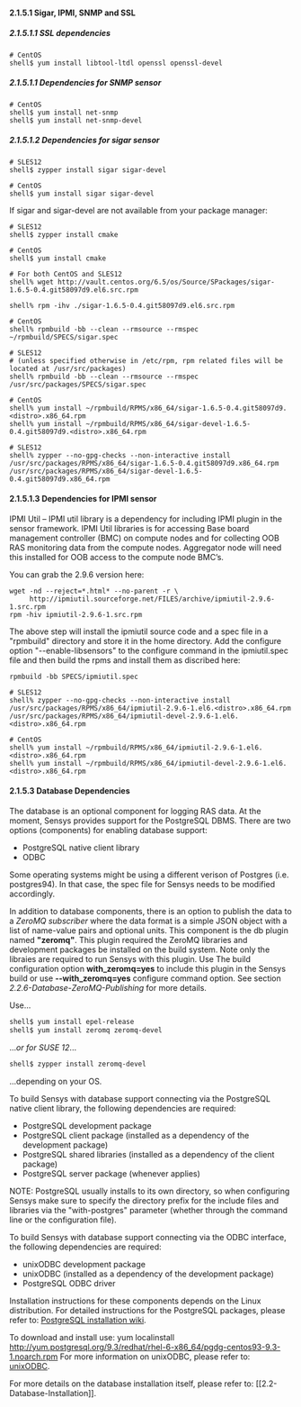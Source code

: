 #### 2.1.5.1 Sigar, IPMI, SNMP and SSL

##### 2.1.5.1.1 SSL dependencies
```
# CentOS
shell$ yum install libtool-ltdl openssl openssl-devel
```
##### 2.1.5.1.1 Dependencies for SNMP sensor
```
# CentOS
shell$ yum install net-snmp
shell$ yum install net-snmp-devel
```
##### 2.1.5.1.2 Dependencies for sigar sensor
```
# SLES12
shell$ zypper install sigar sigar-devel

# CentOS
shell$ yum install sigar sigar-devel
```
If sigar and sigar-devel are not available from your package manager:
```
# SLES12
shell$ zypper install cmake

# CentOS
shell$ yum install cmake

# For both CentOS and SLES12
shell% wget http://vault.centos.org/6.5/os/Source/SPackages/sigar-1.6.5-0.4.git58097d9.el6.src.rpm

shell% rpm -ihv ./sigar-1.6.5-0.4.git58097d9.el6.src.rpm

# CentOS
shell% rpmbuild -bb --clean --rmsource --rmspec ~/rpmbuild/SPECS/sigar.spec

# SLES12
# (unless specified otherwise in /etc/rpm, rpm related files will be located at /usr/src/packages)
shell% rpmbuild -bb --clean --rmsource --rmspec /usr/src/packages/SPECS/sigar.spec

# CentOS
shell% yum install ~/rpmbuild/RPMS/x86_64/sigar-1.6.5-0.4.git58097d9.<distro>.x86_64.rpm
shell% yum install ~/rpmbuild/RPMS/x86_64/sigar-devel-1.6.5-0.4.git58097d9.<distro>.x86_64.rpm

# SLES12
shell% zypper --no-gpg-checks --non-interactive install /usr/src/packages/RPMS/x86_64/sigar-1.6.5-0.4.git58097d9.x86_64.rpm /usr/src/packages/RPMS/x86_64/sigar-devel-1.6.5-0.4.git58097d9.x86_64.rpm
```
#### 2.1.5.1.3 Dependencies for IPMI sensor

IPMI Util – IPMI util library is a dependency for including IPMI plugin in the sensor framework.  IPMI Util libraries is for accessing Base board management controller (BMC) on compute nodes and for collecting OOB RAS monitoring data from the compute nodes. Aggregator node will need this installed for OOB access to the compute node BMC’s.

You can grab the 2.9.6 version here:
```
wget -nd --reject=*.html* --no-parent -r \
     http://ipmiutil.sourceforge.net/FILES/archive/ipmiutil-2.9.6-1.src.rpm
rpm -hiv ipmiutil-2.9.6-1.src.rpm
```
The above step will install the ipmiutil source code and a spec file in a "rpmbuild" directory and store it in the home directory.
Add the configure option "--enable-libsensors" to the configure command in the ipmiutil.spec file and then build the rpms and install them as discribed here:
```
rpmbuild -bb SPECS/ipmiutil.spec

# SLES12
shell% zypper --no-gpg-checks --non-interactive install /usr/src/packages/RPMS/x86_64/ipmiutil-2.9.6-1.el6.<distro>.x86_64.rpm /usr/src/packages/RPMS/x86_64/ipmiutil-devel-2.9.6-1.el6.<distro>.x86_64.rpm

# CentOS
shell% yum install ~/rpmbuild/RPMS/x86_64/ipmiutil-2.9.6-1.el6.<distro>.x86_64.rpm
shell% yum install ~/rpmbuild/RPMS/x86_64/ipmiutil-devel-2.9.6-1.el6.<distro>.x86_64.rpm
```

#### 2.1.5.3 Database Dependencies

The database is an optional component for logging RAS data.  At the moment, Sensys provides support for the PostgreSQL DBMS.  There are two options (components) for enabling database support:

* PostgreSQL native client library
* ODBC

Some operating systems might be using a different verison of Postgres (i.e. postgres94). In that case, the spec file for Sensys needs to be modified accordingly.

In addition to database components, there is an option to publish the data to a *ZeroMQ subscriber* where the data format is a simple JSON object with a list of name-value pairs and optional units.  This component is the db plugin named **"zeromq"**.  This plugin required the ZeroMQ libraries and development packages be installed on the build system.  Note only the libraies are required to run Sensys with this plugin.  Use The build configuration option **with_zeromq=yes** to include this plugin in the Sensys build or use **--with_zeromq=yes** configure command option.  See section *2.2.6-Database-ZeroMQ-Publishing* for more details.

Use...
```bash
shell$ yum install epel-release
shell$ yum install zeromq zeromq-devel
```
...*or for SUSE 12*...
```bash
shell$ zypper install zeromq-devel
```
...depending on your OS. 

To build Sensys with database support connecting via the PostgreSQL native client library, the following dependencies are required:
* PostgreSQL development package
* PostgreSQL client package (installed as a dependency of the development package)
* PostgreSQL shared libraries (installed as a dependency of the client package)
* PostgreSQL server package (whenever applies)

NOTE: PostgreSQL usually installs to its own directory, so when configuring Sensys make sure to specify the directory prefix for the include files and libraries via the "with-postgres" parameter (whether through the command line or the configuration file).

To build Sensys with database support connecting via the ODBC interface, the following dependencies are required:

* unixODBC development package
* unixODBC (installed as a dependency of the development package)
* PostgreSQL ODBC driver

Installation instructions for these components depends on the Linux distribution.  For detailed instructions for the PostgreSQL packages, please refer to: [PostgreSQL installation wiki](https://wiki.postgresql.org/wiki/Detailed_installation_guides).

To download and install use:
yum localinstall http://yum.postgresql.org/9.3/redhat/rhel-6-x86_64/pgdg-centos93-9.3-1.noarch.rpm
For more information on unixODBC, please refer to: [unixODBC](http://www.unixodbc.org/).

For more details on the database installation itself, please refer to: [[2.2-Database-Installation]].
